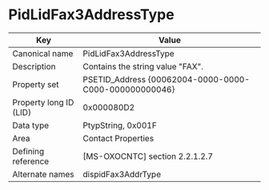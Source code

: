 # PidLidFax3AddressType

| Key | Value |
|---|---|
| Canonical name | PidLidFax3AddressType |
| Description | Contains the string value "FAX". |
| Property set | PSETID_Address {00062004-0000-0000-C000-000000000046} |
| Property long ID (LID) | 0x000080D2 |
| Data type | PtypString, 0x001F |
| Area | Contact Properties |
| Defining reference | [MS-OXOCNTC] section 2.2.1.2.7 |
| Alternate names | dispidFax3AddrType |

